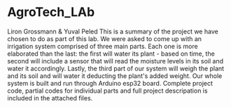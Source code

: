 # AgroTech_LAb
Liron Grossmann & Yuval Peled
This is a summary of the project we have chosen to do as part of this lab. We were asked to come up with an irrigation system comprised of three main parts. Each one is more elaborated than the last: the first will water its plant - based on time, the second will include a sensor that will read the moisture levels in its soil and water it accordingly. Lastly, the third part of our system will weigh the plant and its soil and will water it deducting the plant's added weight. Our whole system is built and run through Arduino esp32 board. Complete project code, partial codes for individual parts and full project descripation is included in the attached files.
